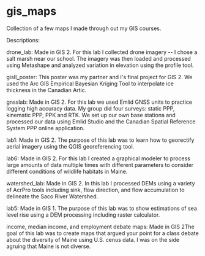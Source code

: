 # gis_maps
Collection of a few maps I made through out my GIS courses. 

Descriptions:

drone_lab: Made in GIS 2. For this lab I collected drone imagery -- I chose a salt marsh near our school. The imagery was then  loaded and processed using Metashape and analyzed variation in elevation using the profile tool. 

gisII_poster: This poster was my partner and I's final project for GIS 2. We used the Arc GIS Empirical Bayesian Kriging Tool to interpolate ice thickness in the Canadian Artic. 

gnsslab: Made in GIS 2. For this lab we used Emlid GNSS units to practice logging high accuracy data. My group did four surveys: static PPP, kinematic PPP, PPK and RTK. We set up our own base stationa and processed our data using Emlid Studio and the Canadian Spatial Reference System PPP online application. 

lab1: Made in GIS 2. The purpose of this lab was to learn how to georectify aerial imagery using the QGIS georeferencing tool. 

lab6: Made in GIS 2. For this lab I created a graphical modeler to process large amounts of data multiple times with different parameters to consider different conditions of wildlife habitats in Maine. 

watershed_lab: Made in GIS 2. In this lab I processed DEMs using a variety of AcrPro tools including sink, flow direction, and flow accumulation to delineate the Saco River Watershed. 

lab5: Made in GIS 1. The purpose of this lab was to show estimations of sea level rise using a DEM processing including raster calculator. 

income, median income, and employment debate maps: Made in GIS 2The goal of this lab was to create maps that argued your point for a class debate about the diversity of Maine using U.S. cenus data. I was on the side agruing that Maine is not diverse. 
